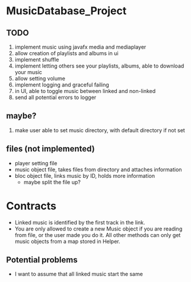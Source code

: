 # MusicDatabase_Project

## TODO
1. implement music using javafx media and mediaplayer
2. allow creation of playlists and albums in ui
3. implement shuffle
4. implement letting others see your playlists, albums, able to download your music
5. allow setting volume
6. implement logging and graceful failing
7. in UI, able to toggle music between linked and non-linked
8. send all potential errors to logger

## maybe?
1. make user able to set music directory, with default directory if not set

## files (not implemented)
* player setting file
* music object file, takes files from directory and attaches information
* bloc object file, links music by ID, holds more information
  * maybe split the file up?

# Contracts
* Linked music is identified by the first track in the link. 
* You are only allowed to create a new Music object if you are reading from file,
or the user made you do it. All other methods can only get music objects from a map stored in Helper.

## Potential problems
* I want to assume that all linked music start the same